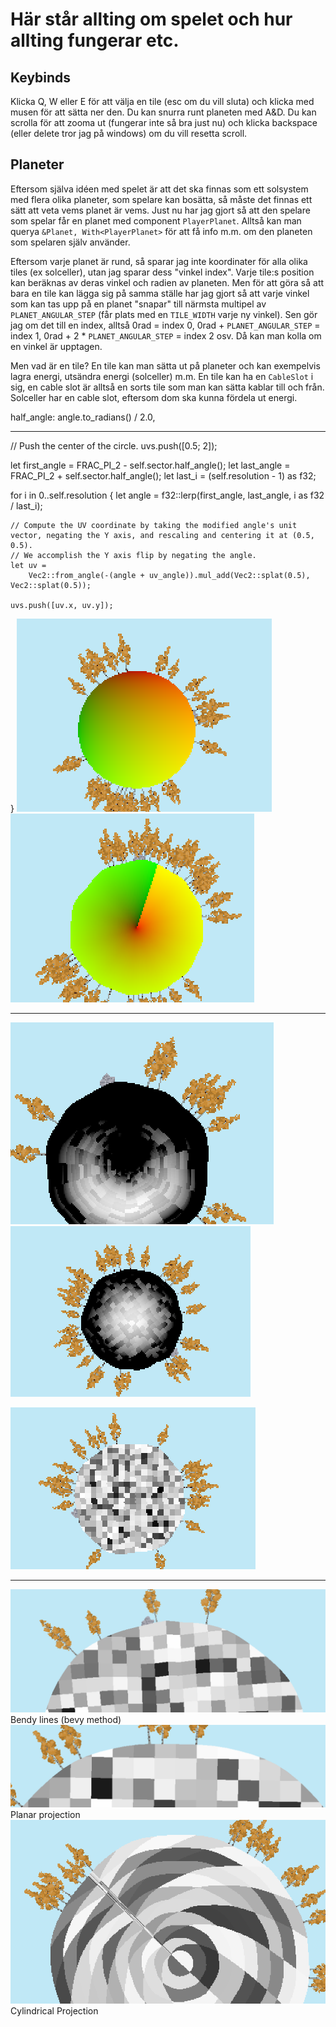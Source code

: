 # Här står allting om spelet och hur allting fungerar etc.

## Keybinds
Klicka Q, W eller E för att välja en tile (esc om du vill sluta) och klicka med musen för att sätta ner den. Du kan snurra runt planeten med A&D. Du kan scrolla för att zooma ut (fungerar inte så bra just nu) och klicka backspace (eller delete tror jag på windows) om du vill resetta scroll.

## Planeter
Eftersom själva idéen med spelet är att det ska finnas som ett solsystem med flera olika planeter, som spelare kan bosätta, så måste det finnas ett sätt att veta vems planet är vems. Just nu har jag gjort så att den spelare som spelar får en planet med component `PlayerPlanet`. Alltså kan man querya `&Planet, With<PlayerPlanet>` för att få info m.m. om den planeten som spelaren själv använder.

Eftersom varje planet är rund, så sparar jag inte koordinater för alla olika tiles (ex solceller), utan jag sparar dess "vinkel index". Varje tile:s position kan beräknas av deras vinkel och radien av planeten. Men för att göra så att bara en tile kan lägga sig på samma ställe har jag gjort så att varje vinkel som kan tas upp på en planet "snapar" till närmsta multipel av `PLANET_ANGULAR_STEP` (får plats med en `TILE_WIDTH` varje ny vinkel). Sen gör jag om det till en index, alltså 0rad = index 0, 0rad + `PLANET_ANGULAR_STEP` = index 1, 0rad + 2 * `PLANET_ANGULAR_STEP` = index 2 osv. Då kan man kolla om en vinkel är upptagen.

Men vad är en tile? En tile kan man sätta ut på planeter och kan exempelvis lagra energi, utsändra energi (solceller) m.m. En tile kan ha en `CableSlot` i sig, en cable slot är alltså en sorts tile som man kan sätta kablar till och från. Solceller har en cable slot, eftersom dom ska kunna fördela ut energi.

half_angle: angle.to_radians() / 2.0,

-----

// Push the center of the circle.
uvs.push([0.5; 2]);

let first_angle = FRAC_PI_2 - self.sector.half_angle();
let last_angle = FRAC_PI_2 + self.sector.half_angle();
let last_i = (self.resolution - 1) as f32;

for i in 0..self.resolution {
    let angle = f32::lerp(first_angle, last_angle, i as f32 / last_i);

    // Compute the UV coordinate by taking the modified angle's unit vector, negating the Y axis, and rescaling and centering it at (0.5, 0.5).
    // We accomplish the Y axis flip by negating the angle.
    let uv =
        Vec2::from_angle(-(angle + uv_angle)).mul_add(Vec2::splat(0.5), Vec2::splat(0.5));

    uvs.push([uv.x, uv.y]);
}
![Alt text](image.png)
![Alt text](image-1.png)



---

![Alt text](image-2.png)
![Alt text](image-3.png)

![Alt text](image-4.png)

---

![Alt text](image-5.png) Bendy lines (bevy method)
![Alt text](image-6.png) Planar projection
![Alt text](image-7.png) Cylindrical Projection